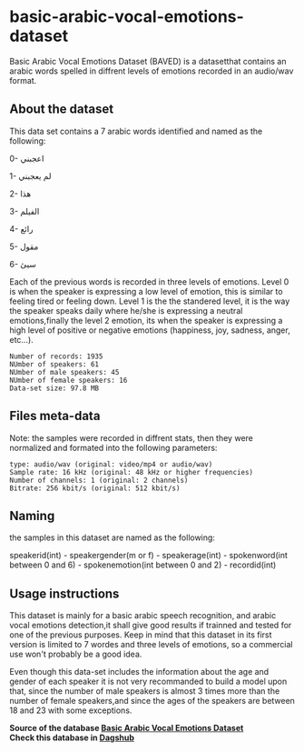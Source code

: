 # basic-arabic-vocal-emotions-dataset

Basic Arabic Vocal Emotions Dataset (BAVED) is a datasetthat contains an arabic words spelled in diffrent levels of emotions recorded in an audio/wav format.

## About the dataset

This data set contains a 7 arabic words identified and named as the following:

0- اعجبني

1- لم يعجبني

2- هذا

3- الفيلم

4- رائع

5- مقول

6- سيئ

Each of the previous words is recorded in three levels of emotions. Level 0 is when the speaker is expressing a low level of emotion, this is similar to feeling tired or feeling down. Level 1 is the the standered level, it is the way the speaker speaks daily where he/she is expressing a neutral emotions,finally the level 2 emotion, its when the speaker is expressing a high level of positive or negative emotions (happiness, joy, sadness, anger, etc…).

    Number of records: 1935
    NUmber of speakers: 61
    NUmber of male speakers: 45
    NUmber of female speakers: 16
    Data-set size: 97.8 MB

## Files meta-data

Note: the samples were recorded in diffrent stats, then they were normalized and formated into the following parameters:

    type: audio/wav (original: video/mp4 or audio/wav)
    Sample rate: 16 kHz (original: 48 kHz or higher frequencies)
    Number of channels: 1 (original: 2 channels)
    Bitrate: 256 kbit/s (original: 512 kbit/s)

## Naming

the samples in this dataset are named as the following:

speakerid(int) - speakergender(m or f) - speakerage(int) - spokenword(int between 0 and 6) - spokenemotion(int between 0 and 2) - recordid(int)

## Usage instructions

This dataset is mainly for a basic arabic speech recognition, and arabic vocal emotions detection,it shall give good results if trainned and tested for one of the previous purposes. Keep in mind that this dataset in its first version is limited to 7 wordes and three levels of emotions, so a commercial use won't probably be a good idea.

Even though this data-set includes the information about the age and gender of each speaker it is not very recommanded to build a model upon that, since the number of male speakers is almost 3 times more than the number of female speakers,and since the ages of the speakers are between 18 and 23 with some exceptions.


**Source of the database [Basic Arabic Vocal Emotions Dataset](https://www.kaggle.com/a13x10/basic-arabic-vocal-emotions-dataset)**  
**Check this database in [Dagshub](https://dagshub.com/kinkusuma/basic-arabic-vocal-emotions-dataset)**
